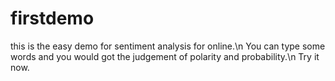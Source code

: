 # firstdemo
this is the easy demo for sentiment analysis for online.\n
You can type some words and you would got the judgement of polarity and probability.\n
Try it now.
   
